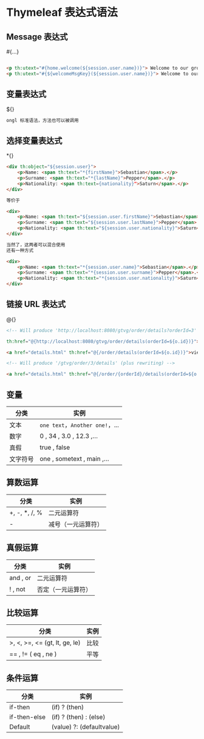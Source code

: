 # Thymeleaf 表达式语法



## Message 表达式

#{...}

```html

<p th:utext="#{home.welcome(${session.user.name})}"> Welcome to our grocery store, Sebastian Pepper!</p>
<p th:utext="#{${welcomeMsgKey}(${session.user.name})}"> Welcome to our grocery store, Sebastian Pepper!</p>
```



## 变量表达式

${}

```html
ongl 标准语法，方法也可以被调用
```



## 选择变量表达式

*{}

```html
<div th:object="${session.user}">
    <p>Name: <span th:text="*{firstName}">Sebastian</span>.</p>
    <p>Surname: <span th:text="*{lastName}">Pepper</span>.</p> 
    <p>Nationality: <span th:text={nationality}">Saturn</span>.</p>
</div> 

等价于

<div>
    <p>Name: <span th:text="${session.user.firstName}">Sebastian</span>.</p> 
    <p>Surname: <span th:text="${session.user.lastName}">Pepper</span>.</p> 
    <p>Nationality: <span th:text="${session.user.nationality}">Saturn</span>.</p>
</div>

当然了，这两者可以混合使用
还有一种方式

<div>
    <p>Name: <span th:text="*{session.user.name}">Sebastian</span>.</p> 
    <p>Surname: <span th:text="*{session.user.surname}">Pepper</span>.</p> 
    <p>Nationality: <span th:text="*{session.user.nationality}">Saturn</span>.</p>
</div>  
```



## 链接 URL 表达式

@{}

```html
<!-- Will produce 'http://localhost:8080/gtvg/order/details?orderId=3' (plus rewriting) --> <a href="details.html"

th:href="@{http://localhost:8080/gtvg/order/details(orderId=${o.id})}">view</a> <!-- Will produce '/gtvg/order/details?orderId=3' (plus rewriting) -->

<a href="details.html" th:href="@{/order/details(orderId=${o.id})}">view</a>

<!-- Will produce '/gtvg/order/3/details' (plus rewriting) -->

<a href="details.html" th:href="@{/order/{orderId}/details(orderId=${o.id})}">view</a>
```



## 变量

| 分类     | 实例                            |
| -------- | ------------------------------- |
| 文本     | `one text`，`Another one!`，... |
| 数字     | 0 , 34 , 3.0 , 12.3 ,…          |
| 真假     | true , false                    |
| 文字符号 | one , sometext , main ,…        |



## 算数运算

| 分类          | 实例               |
| ------------- | ------------------ |
| +, -, *, /, % | 二元运算符         |
| -             | 减号（一元运算符） |



## 真假运算

| 分类     | 实例               |
| -------- | ------------------ |
| and , or | 二元运算符         |
| ! , not  | 否定（一元运算符） |



## 比较运算

| 分类                          | 实例 |
| ----------------------------- | ---- |
| >, <, >=, <= (gt, lt, ge, le) | 比较 |
| == , != ( eq , ne )           | 平等 |



## 条件运算

| 分类         | 实例                      |
| ------------ | ------------------------- |
| if-then      | (if) ? (then)             |
| if-then-else | (if) ? (then) : (else)    |
| Default      | (value) ?: (defaultvalue) |
